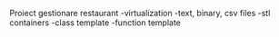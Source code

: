 Proiect gestionare restaurant
-virtualization
-text, binary, csv files
-stl containers
-class template
-function template
